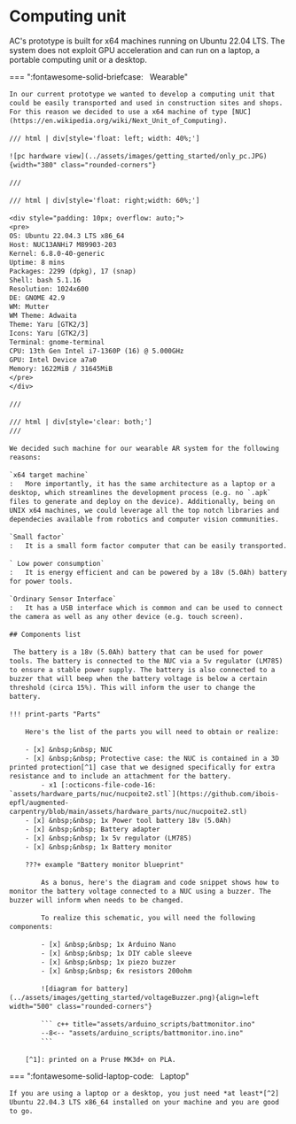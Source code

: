 # Computing unit

AC's prototype is built for x64 machines running on Ubuntu 22.04 LTS. The system does not exploit GPU acceleration and can run on a laptop, a portable computing unit or a desktop.

=== ":fontawesome-solid-briefcase:&nbsp;&nbsp; Wearable"


    In our current prototype we wanted to develop a computing unit that could be easily transported and used in construction sites and shops. For this reason we decided to use a x64 machine of type [NUC](https://en.wikipedia.org/wiki/Next_Unit_of_Computing).

    /// html | div[style='float: left; width: 40%;']
    
    ![pc hardware view](../assets/images/getting_started/only_pc.JPG){width="380" class="rounded-corners"}
    
    ///

    /// html | div[style='float: right;width: 60%;']
    
    <div style="padding: 10px; overflow: auto;">
    <pre>
    OS: Ubuntu 22.04.3 LTS x86_64 
    Host: NUC13ANHi7 M89903-203 
    Kernel: 6.8.0-40-generic 
    Uptime: 8 mins 
    Packages: 2299 (dpkg), 17 (snap) 
    Shell: bash 5.1.16 
    Resolution: 1024x600 
    DE: GNOME 42.9 
    WM: Mutter 
    WM Theme: Adwaita 
    Theme: Yaru [GTK2/3] 
    Icons: Yaru [GTK2/3] 
    Terminal: gnome-terminal 
    CPU: 13th Gen Intel i7-1360P (16) @ 5.000GHz 
    GPU: Intel Device a7a0 
    Memory: 1622MiB / 31645MiB 
    </pre>
    </div>
    
    ///

    /// html | div[style='clear: both;']
    ///

    We decided such machine for our wearable AR system for the following reasons:

    `x64 target machine`
    :   More importantly, it has the same architecture as a laptop or a desktop, which streamlines the development process (e.g. no `.apk` files to generate and deploy on the device). Additionally, being on UNIX x64 machines, we could leverage all the top notch libraries and dependecies available from robotics and computer vision communities.

    `Small factor`
    :   It is a small form factor computer that can be easily transported.

    ` Low power consumption`
    :   It is energy efficient and can be powered by a 18v (5.0Ah) battery for power tools.

    `Ordinary Sensor Interface`
    :   It has a USB interface which is common and can be used to connect the camera as well as any other device (e.g. touch screen).

    ## Components list

     The battery is a 18v (5.0Ah) battery that can be used for power tools. The battery is connected to the NUC via a 5v regulator (LM785) to ensure a stable power supply. The battery is also connected to a buzzer that will beep when the battery voltage is below a certain threshold (circa 15%). This will inform the user to change the battery.

    !!! print-parts "Parts"

        Here's the list of the parts you will need to obtain or realize:

        - [x] &nbsp;&nbsp; NUC
        - [x] &nbsp;&nbsp; Protective case: the NUC is contained in a 3D printed protection[^1] case that we designed specifically for extra resistance and to include an attachment for the battery.
            - x1 [:octicons-file-code-16: `assets/hardware_parts/nuc/nucpoite2.stl`](https://github.com/ibois-epfl/augmented-carpentry/blob/main/assets/hardware_parts/nuc/nucpoite2.stl)
        - [x] &nbsp;&nbsp; 1x Power tool battery 18v (5.0Ah)
        - [x] &nbsp;&nbsp; Battery adapter
        - [x] &nbsp;&nbsp; 1x 5v regulator (LM785)
        - [x] &nbsp;&nbsp; 1x Battery monitor

        ???+ example "Battery monitor blueprint"

            As a bonus, here's the diagram and code snippet shows how to monitor the battery voltage connected to a NUC using a buzzer. The buzzer will inform when needs to be changed.

            To realize this schematic, you will need the following components:

            - [x] &nbsp;&nbsp; 1x Arduino Nano
            - [x] &nbsp;&nbsp; 1x DIY cable sleeve
            - [x] &nbsp;&nbsp; 1x piezo buzzer
            - [x] &nbsp;&nbsp; 6x resistors 200ohm

            ![diagram for battery](../assets/images/getting_started/voltageBuzzer.png){align=left width="500" class="rounded-corners"}

            ``` c++ title="assets/arduino_scripts/battmonitor.ino"
            --8<-- "assets/arduino_scripts/battmonitor.ino.ino"
            ```

        [^1]: printed on a Pruse MK3d+ on PLA.

=== ":fontawesome-solid-laptop-code:&nbsp;&nbsp; Laptop"

    If you are using a laptop or a desktop, you just need *at least*[^2] Ubuntu 22.04.3 LTS x86_64 installed on your machine and you are good to go.

[^2]: AC has not been tested on more recent LTS versions other than 22.04.3.